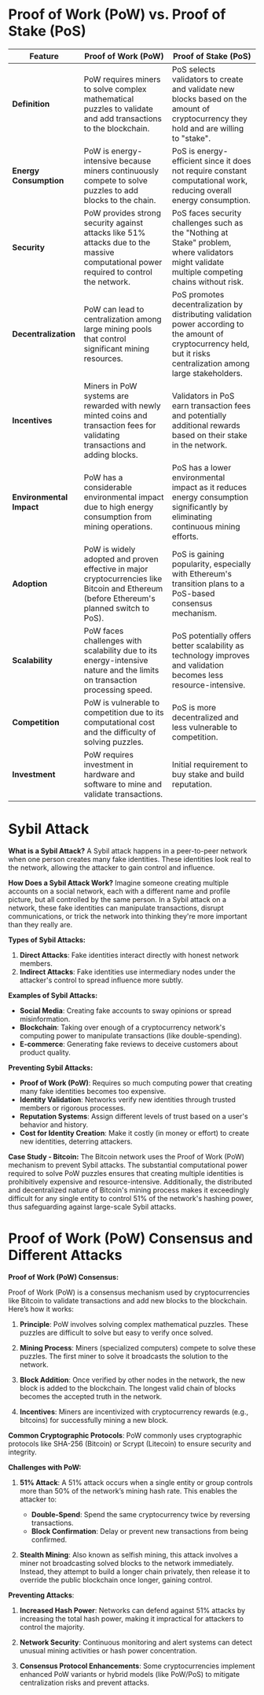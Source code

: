 # Proof of Work (PoW) vs. Proof of Stake (PoS)

| Feature                    | Proof of Work (PoW)                                          | Proof of Stake (PoS)                                         |
|----------------------------|--------------------------------------------------------------|--------------------------------------------------------------|
| **Definition**              | PoW requires miners to solve complex mathematical puzzles to validate and add transactions to the blockchain. | PoS selects validators to create and validate new blocks based on the amount of cryptocurrency they hold and are willing to "stake". |
| **Energy Consumption**      | PoW is energy-intensive because miners continuously compete to solve puzzles to add blocks to the chain. | PoS is energy-efficient since it does not require constant computational work, reducing overall energy consumption. |
| **Security**                | PoW provides strong security against attacks like 51% attacks due to the massive computational power required to control the network. | PoS faces security challenges such as the "Nothing at Stake" problem, where validators might validate multiple competing chains without risk. |
| **Decentralization**        | PoW can lead to centralization among large mining pools that control significant mining resources. | PoS promotes decentralization by distributing validation power according to the amount of cryptocurrency held, but it risks centralization among large stakeholders. |
| **Incentives**              | Miners in PoW systems are rewarded with newly minted coins and transaction fees for validating transactions and adding blocks. | Validators in PoS earn transaction fees and potentially additional rewards based on their stake in the network. |
| **Environmental Impact**    | PoW has a considerable environmental impact due to high energy consumption from mining operations. | PoS has a lower environmental impact as it reduces energy consumption significantly by eliminating continuous mining efforts. |
| **Adoption**                | PoW is widely adopted and proven effective in major cryptocurrencies like Bitcoin and Ethereum (before Ethereum's planned switch to PoS). | PoS is gaining popularity, especially with Ethereum's transition plans to a PoS-based consensus mechanism. |
| **Scalability**             | PoW faces challenges with scalability due to its energy-intensive nature and the limits on transaction processing speed. | PoS potentially offers better scalability as technology improves and validation becomes less resource-intensive. |
| **Competition**             | PoW is vulnerable to competition due to its computational cost and the difficulty of solving puzzles. | PoS is more decentralized and less vulnerable to competition. |
| **Investment**              | PoW requires investment in hardware and software to mine and validate transactions. | Initial requirement to buy stake and build reputation. |



# Sybil Attack

**What is a Sybil Attack?**
A Sybil attack happens in a peer-to-peer network when one person creates many fake identities. These identities look real to the network, allowing the attacker to gain control and influence.

**How Does a Sybil Attack Work?**
Imagine someone creating multiple accounts on a social network, each with a different name and profile picture, but all controlled by the same person. In a Sybil attack on a network, these fake identities can manipulate transactions, disrupt communications, or trick the network into thinking they're more important than they really are.

**Types of Sybil Attacks:**
1. **Direct Attacks**: Fake identities interact directly with honest network members.
2. **Indirect Attacks**: Fake identities use intermediary nodes under the attacker's control to spread influence more subtly.

**Examples of Sybil Attacks:**
- **Social Media**: Creating fake accounts to sway opinions or spread misinformation.
- **Blockchain**: Taking over enough of a cryptocurrency network's computing power to manipulate transactions (like double-spending).
- **E-commerce**: Generating fake reviews to deceive customers about product quality.

**Preventing Sybil Attacks:**
- **Proof of Work (PoW)**: Requires so much computing power that creating many fake identities becomes too expensive.
- **Identity Validation**: Networks verify new identities through trusted members or rigorous processes.
- **Reputation Systems**: Assign different levels of trust based on a user's behavior and history.
- **Cost for Identity Creation**: Make it costly (in money or effort) to create new identities, deterring attackers.

**Case Study - Bitcoin:**
The Bitcoin network uses the Proof of Work (PoW) mechanism to prevent Sybil attacks. The substantial computational power required to solve PoW puzzles ensures that creating multiple identities is prohibitively expensive and resource-intensive. Additionally, the distributed and decentralized nature of Bitcoin's mining process makes it exceedingly difficult for any single entity to control 51% of the network's hashing power, thus safeguarding against large-scale Sybil attacks.




# Proof of Work (PoW) Consensus and Different Attacks

**Proof of Work (PoW) Consensus:**

Proof of Work (PoW) is a consensus mechanism used by cryptocurrencies like Bitcoin to validate transactions and add new blocks to the blockchain. Here’s how it works:

1. **Principle**: PoW involves solving complex mathematical puzzles. These puzzles are difficult to solve but easy to verify once solved.
   
2. **Mining Process**: Miners (specialized computers) compete to solve these puzzles. The first miner to solve it broadcasts the solution to the network.
   
3. **Block Addition**: Once verified by other nodes in the network, the new block is added to the blockchain. The longest valid chain of blocks becomes the accepted truth in the network.
   
4. **Incentives**: Miners are incentivized with cryptocurrency rewards (e.g., bitcoins) for successfully mining a new block.

**Common Cryptographic Protocols**: PoW commonly uses cryptographic protocols like SHA-256 (Bitcoin) or Scrypt (Litecoin) to ensure security and integrity.

**Challenges with PoW:**

1. **51% Attack**: A 51% attack occurs when a single entity or group controls more than 50% of the network’s mining hash rate. This enables the attacker to:
   - **Double-Spend**: Spend the same cryptocurrency twice by reversing transactions.
   - **Block Confirmation**: Delay or prevent new transactions from being confirmed.
   
2. **Stealth Mining**: Also known as selfish mining, this attack involves a miner not broadcasting solved blocks to the network immediately. Instead, they attempt to build a longer chain privately, then release it to override the public blockchain once longer, gaining control.

**Preventing Attacks**:

1. **Increased Hash Power**: Networks can defend against 51% attacks by increasing the total hash power, making it impractical for attackers to control the majority.

2. **Network Security**: Continuous monitoring and alert systems can detect unusual mining activities or hash power concentration.

3. **Consensus Protocol Enhancements**: Some cryptocurrencies implement enhanced PoW variants or hybrid models (like PoW/PoS) to mitigate centralization risks and prevent attacks.
